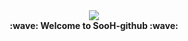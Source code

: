 <div align="center">
  <img src="https://capsule-render.vercel.app/api?type=waving&color=auto&height=200&section=header&text=SooH&fontSize=80"/>
<br/>
  <b>:wave: Welcome to SooH-github :wave:</b>
<br/><br/>
</div>
